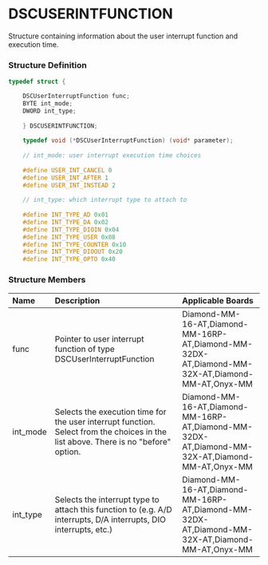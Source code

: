 # DSCUSERINTFUNCTION

Structure containing information about the user interrupt function and execution time.

### Structure Definition

```c
typedef struct { 

    DSCUserInterruptFunction func; 
    BYTE int_mode; 
    DWORD int_type; 
    
    } DSCUSERINTFUNCTION; 
    
    typedef void (*DSCUserInterruptFunction) (void* parameter); 
    
    // int_mode: user interrupt execution time choices 
    
    #define USER_INT_CANCEL 0 
    #define USER_INT_AFTER 1 
    #define USER_INT_INSTEAD 2 
    
    // int_type: which interrupt type to attach to 
    
    #define INT_TYPE_AD 0x01 
    #define INT_TYPE_DA 0x02 
    #define INT_TYPE_DIOIN 0x04 
    #define INT_TYPE_USER 0x08 
    #define INT_TYPE_COUNTER 0x10 
    #define INT_TYPE_DIOOUT 0x20 
    #define INT_TYPE_OPTO 0x40
```

### Structure Members

| Name | Description | Applicable Boards |
| :--- | :--- | :--- |
| func | Pointer to user interrupt function of type DSCUserInterruptFunction | Diamond-MM-16-AT,Diamond-MM-16RP-AT,Diamond-MM-32DX-AT,Diamond-MM-32X-AT,Diamond-MM-AT,Onyx-MM |
| int\_mode | Selects the execution time for the user interrupt function. Select from the choices in the list above. There is no "before" option. | Diamond-MM-16-AT,Diamond-MM-16RP-AT,Diamond-MM-32DX-AT,Diamond-MM-32X-AT,Diamond-MM-AT,Onyx-MM |
| int\_type | Selects the interrupt type to attach this function to \(e.g. A/D interrupts, D/A interrupts, DIO interrupts, etc.\) | Diamond-MM-16-AT,Diamond-MM-16RP-AT,Diamond-MM-32DX-AT,Diamond-MM-32X-AT,Diamond-MM-AT,Onyx-MM |


